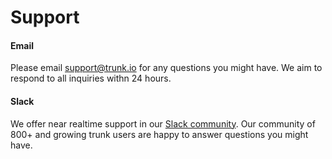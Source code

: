 # Support

#### Email

Please email [support@trunk.io](mailto:support@trunk.io) for any questions you might have. We aim to respond to all inquiries withn 24 hours.

#### Slack

We offer near realtime support in our [Slack community](https://slack.trunk.io). Our community of 800+ and growing trunk users are happy to answer questions you might have.
